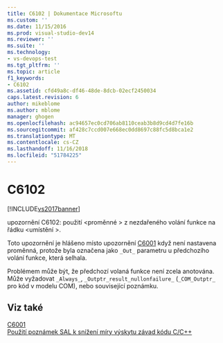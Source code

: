 ```yaml
---
title: C6102 | Dokumentace Microsoftu
ms.custom: ''
ms.date: 11/15/2016
ms.prod: visual-studio-dev14
ms.reviewer: ''
ms.suite: ''
ms.technology:
- vs-devops-test
ms.tgt_pltfrm: ''
ms.topic: article
f1_keywords:
- C6102
ms.assetid: cfd49a8c-df46-48de-8dcb-02ecf2450034
caps.latest.revision: 6
author: mikeblome
ms.author: mblome
manager: ghogen
ms.openlocfilehash: ac94657ec0cd706ab8110ceab3b8d9cd4d7fe16b
ms.sourcegitcommit: af428c7ccd007e668ec0dd8697c88fc5d8bca1e2
ms.translationtype: MT
ms.contentlocale: cs-CZ
ms.lasthandoff: 11/16/2018
ms.locfileid: "51784225"
---
```

# <a name="c6102"></a>C6102
[!INCLUDE[vs2017banner](../includes/vs2017banner.md)]

upozornění C6102: použití \<proměnné > z nezdařeného volání funkce na řádku \<umístění >.  
  
 Toto upozornění je hlášeno místo upozornění [C6001](../code-quality/c6001.md) když není nastavena proměnná, protože byla označena jako `_Out_` parametru u předchozího volání funkce, která selhala.  
  
 Problémem může být, že předchozí volaná funkce není zcela anotována. Může vyžadovat `_Always_`, `_Outptr_result_nullonfailure_` (`_COM_Outptr_` pro kód v modelu COM), nebo související poznámku.  
  
## <a name="see-also"></a>Viz také  
 [C6001](../code-quality/c6001.md)   
 [Použití poznámek SAL k snížení míry výskytu závad kódu C/C++](../code-quality/using-sal-annotations-to-reduce-c-cpp-code-defects.md)



